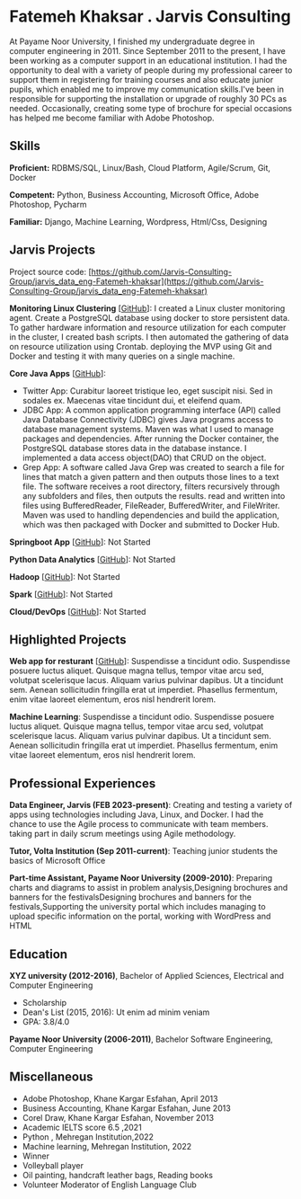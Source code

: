 # Fatemeh Khaksar . Jarvis Consulting

At Payame Noor University, I finished my undergraduate degree in computer engineering in 2011. Since September 2011 to the present, I have been working as a computer support in an educational institution. I had the opportunity to deal with a variety of people during my professional career to support them in registering for training courses and also educate junior pupils, which enabled me to improve my communication skills.I've been in responsible for supporting the installation or upgrade of roughly 30 PCs as needed. Occasionally, creating some type of brochure for special occasions has helped me become familiar with Adobe Photoshop.

## Skills

**Proficient:** RDBMS/SQL, Linux/Bash, Cloud Platform, Agile/Scrum, Git, Docker

**Competent:** Python, Business Accounting, Microsoft Office, Adobe Photoshop, Pycharm

**Familiar:** Django, Machine Learning, Wordpress, Html/Css, Designing

## Jarvis Projects

Project source code: [https://github.com/Jarvis-Consulting-Group/jarvis_data_eng-Fatemeh-khaksar](https://github.com/Jarvis-Consulting-Group/jarvis_data_eng-Fatemeh-khaksar)


**Monitoring Linux Clustering** [[GitHub](https://github.com/Jarvis-Consulting-Group/jarvis_data_eng-Fatemeh-khaksar/tree/master/linux_sql)]: I created a Linux cluster monitoring agent. Create a PostgreSQL database using docker to store persistent data. To gather hardware information and resource utilization for each computer in the cluster, I created bash scripts. I then automated the gathering of data on resource utilization using Crontab. deploying the MVP using Git and Docker and testing it with many queries on a single machine.

**Core Java Apps** [[GitHub](https://github.com/Jarvis-Consulting-Group/jarvis_data_eng-Fatemeh-khaksar/tree/master/core_java)]:
      
  - Twitter App: Curabitur laoreet tristique leo, eget suscipit nisi. Sed in sodales ex. Maecenas vitae tincidunt dui, et eleifend quam.
  - JDBC App: A common application programming interface (API) called Java Database Connectivity (JDBC) gives Java programs access to database management systems. Maven was what I used to manage packages and dependencies. After running the Docker container, the PostgreSQL database stores data in the database instance. I implemented a data access object(DAO) that CRUD on the object. 
  - Grep App: A software called Java Grep was created to search a file for lines that match a given pattern and then outputs those lines to a text file. The software receives a root directory, filters recursively through any subfolders and files, then outputs the results. read and written into files using BufferedReader, FileReader, BufferedWriter, and FileWriter.  Maven was used to handling dependencies and build the application, which was then packaged with Docker and submitted to Docker Hub.

**Springboot App** [[GitHub](https://github.com/Jarvis-Consulting-Group/jarvis_data_eng-Fatemeh-khaksar/tree/master/springboot)]: Not Started

**Python Data Analytics** [[GitHub](https://github.com/Jarvis-Consulting-Group/jarvis_data_eng-Fatemeh-khaksar/tree/master/python_data_anlytics)]: Not Started

**Hadoop** [[GitHub](https://github.com/Jarvis-Consulting-Group/jarvis_data_eng-Fatemeh-khaksar/tree/master/hadoop)]: Not Started

**Spark** [[GitHub](https://github.com/Jarvis-Consulting-Group/jarvis_data_eng-Fatemeh-khaksar/tree/master/spark)]: Not Started

**Cloud/DevOps** [[GitHub](https://github.com/Jarvis-Consulting-Group/jarvis_data_eng-Fatemeh-khaksar/tree/master/cloud_devops)]: Not Started


## Highlighted Projects
**Web app for resturant** [[GitHub](https://github.com/jarviscanada/jarvis_profile_builder)]: Suspendisse a tincidunt odio. Suspendisse posuere luctus aliquet. Quisque magna tellus, tempor vitae arcu sed, volutpat scelerisque lacus. Aliquam varius pulvinar dapibus. Ut a tincidunt sem. Aenean sollicitudin fringilla erat ut imperdiet. Phasellus fermentum, enim vitae laoreet elementum, eros nisl hendrerit lorem.

**Machine Learning**: Suspendisse a tincidunt odio. Suspendisse posuere luctus aliquet. Quisque magna tellus, tempor vitae arcu sed, volutpat scelerisque lacus. Aliquam varius pulvinar dapibus. Ut a tincidunt sem. Aenean sollicitudin fringilla erat ut imperdiet. Phasellus fermentum, enim vitae laoreet elementum, eros nisl hendrerit lorem.


## Professional Experiences

**Data Engineer, Jarvis (FEB 2023-present)**:  Creating and testing a variety of apps using technologies including Java, Linux, and Docker. I had the chance to use the Agile process to communicate with team members. taking part in daily scrum meetings using Agile methodology.

**Tutor, Volta Institution (Sep 2011-current)**: Teaching junior students the basics of Microsoft Office

**Part-time Assistant, Payame Noor University (2009-2010)**: Preparing charts and diagrams to assist in problem analysis,Designing brochures and banners for the festivalsDesigning brochures and banners for the festivals,Supporting the university portal which includes managing to upload specific information on the portal, working with WordPress and HTML  


## Education
**XYZ university (2012-2016)**, Bachelor of Applied Sciences, Electrical and Computer Engineering
- Scholarship
- Dean's List (2015, 2016): Ut enim ad minim veniam
- GPA: 3.8/4.0

**Payame Noor University (2006-2011)**, Bachelor Software Engineering, Computer Engineering


## Miscellaneous
- Adobe Photoshop, Khane Kargar Esfahan, April 2013
- Business Accounting, Khane Kargar Esfahan, June 2013
- Corel Draw, Khane Kargar Esfahan, November 2013
- Academic IELTS score 6.5 ,2021
- Python , Mehregan Institution,2022
- Machine learning, Mehregan Institution, 2022
- Winner
- Volleyball player
- Oil painting, handcraft leather bags, Reading books
- Volunteer Moderator of English Language Club